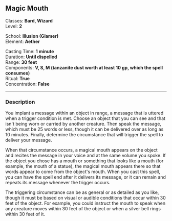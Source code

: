 ## Magic Mouth

Classes: **Bard, Wizard**  
Level: **2**  

School: **Illusion (Glamer)**  
Element: **Aether**  

Casting Time: **1 minute**  
Duration: **Until dispelled**  
Range: **30 feet**  
Components: **V, S, M (tanzanite dust worth at least 10 gp, which the spell consumes)**  
Ritual: **True**  
Concentration: **False**  

------

### Description

You implant a message within an object in range, a message that is uttered when a trigger condition is met. Choose an object that you can see and that isn't being worn or carried by another creature. Then speak the message, which must be 25 words or less, though it can be delivered over as long as 10 minutes. Finally, determine the circumstance that will trigger the spell to deliver your message.

When that circumstance occurs, a magical mouth appears on the object and recites the message in your voice and at the same volume you spoke. If the object you chose has a mouth or something that looks like a mouth (for example, the mouth of a statue), the magical mouth appears there so that words appear to come from the object's mouth. When you cast this spell, you can have the spell end after it delivers its message, or it can remain and repeats its message whenever the trigger occurs.

The triggering circumstance can be as general or as detailed as you like, though it must be based on visual or audible conditions that occur within 30 feet of the object. For example, you could instruct the mouth to speak when any creature moves within 30 feet of the object or when a silver bell rings within 30 feet of it.